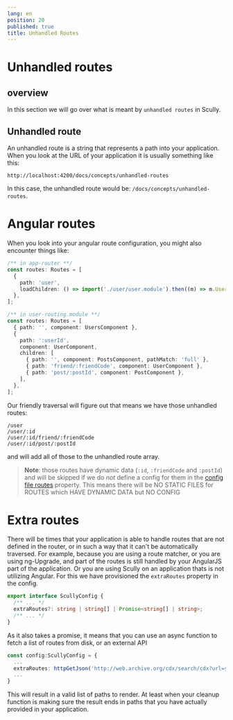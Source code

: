 ```yaml
---
lang: en
position: 20
published: true
title: Unhandled Routes
---
```


# Unhandled routes

## overview

In this section we will go over what is meant by `unhandled routes` in Scully.

## Unhandled route

An unhandled route is a string that represents a path into your application. When you look at the URL of your application it is usually something like this:

```
http://localhost:4200/docs/concepts/unhandled-routes
```

In this case, the unhandled route would be: `/docs/concepts/unhandled-routes`.

# Angular routes

When you look into your angular route configuration, you might also encounter things like:

```typescript
/** in app-router **/
const routes: Routes = [
  {
    path: 'user',
    loadChildren: () => import('./user/user.module').then((m) => m.UserModule),
  },
];

/** in user-routing.module **/
const routes: Routes = [
  { path: '', component: UsersComponent },
  {
    path: ':userId',
    component: UserComponent,
    children: [
      { path: '', component: PostsComponent, pathMatch: 'full' },
      { path: 'friend/:friendCode', component: UserComponent },
      { path: 'post/:postId', component: PostComponent },
    ],
  },
];
```

Our friendly traversal will figure out that means we have those unhandled routes:

```
/user
/user/:id
/user/:id/friend/:friendCode
/user/:id/post/:postId
```

and will add all of those to the unhandled route array.

> **Note**: those routes have dynamic data (`:id`, `:friendCode` and `:postId`) and will be skipped if we do _not_ define a config for them in the [config file routes] property. This means there will be NO STATIC FILES for ROUTES which HAVE DYNAMIC DATA but NO CONFIG

# Extra routes

There will be times that your application is able to handle routes that are not defined in the router, or in such a way that it can't be automatically traversed. For example, because you are using a route matcher, or you are using ng-Upgrade, and part of the routes is still handled by your AngularJS part of the application. Or you are using Scully on an application thats is not utilizing Angular.
For this we have provisioned the `extraRoutes` property in the config.

```typescript
export interface ScullyConfig {
  /** ... */
  extraRoutes?: string | string[] | Promise<string[] | string>;
  /** ... */
}
```

As it also takes a promise, it means that you can use an async function to fetch a list of routes from disk, or an external API

```typescript
const config:ScullyConfig = {
  ...
  extraRoutes: httpGetJson('http://web.archive.org/cdx/search/cdx?url=scully.io*&output=json').then(cleanup),
  ...
}
```

This will result in a valid list of paths to render. At least when your cleanup function is making sure the result ends in paths that you have actually provided in your application.

[config file routes]: /docs/Reference/config#routes-routeconfig
